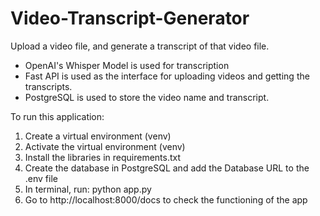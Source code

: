 # Video-Transcript-Generator
Upload a video file, and generate a transcript of that video file.

- OpenAI's Whisper Model is used for transcription
- Fast API is used as the interface for uploading videos and getting the transcripts.
- PostgreSQL is used to store the video name and transcript.


To run this application:
1. Create a virtual environment (venv)
2. Activate the virtual environment (venv)
3. Install the libraries in requirements.txt
4. Create the database in PostgreSQL and add the Database URL to the .env file
5. In terminal, run: python app.py
6. Go to http://localhost:8000/docs to check the functioning of the app
